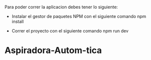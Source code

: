 Para poder correr la aplicacion debes tener lo siguiente: 
- Instalar el gestor de paquetes NPM con el siguiente comando
  npm install

- Correr el proyecto con el siguiente comando
  npm run dev
# Aspiradora-Autom-tica
